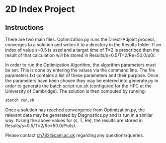 # 2D Index Project

## Instructions

There are two main files. Optimization.py runs the Direct-Adjoint process, converges to a solution and writes it to a directory in the Results folder. If an index of value s=0.5 is used and a target time of T=2 is prescribed then the result of that calculation will be stored in Results/s=0.5/T=2/Re=50.0/u0/.

In order to run the Optimization Algorithm, the algorithm parameters must be set. This is done by entering the values via the command line. The file parameters.txt contains a list of these parameters and their purpose. Once the parameters have been chosen they may be entered into generate.py in order to generate the batch script run.sh (configured for the HPC at the University of Cambridge). The solution is then computed by running:

```bash
sbatch run.sh
```

Once a solution has reached convergence from Optimization.py, the relevant data may be generated by Diagnostics.py and is run in a similar way. tUsing the above values for (s, T, Re), the results are stored in Results/s=0.5/T=2/Re=50.0/Plots/.



Please contact ch782@cam.ac.uk regarding any questions/queries.
